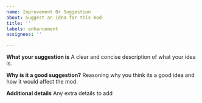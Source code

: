 ```yaml
---
name: Improvement Or Suggestion
about: Suggest an idea for this mod
title: ''
labels: enhancement
assignees: ''

---
```


**What your suggestion is**
A clear and concise description of what your idea is.

**Why is it a good suggestion?**
Reasoning why you think its a good idea and how it would affect the mod.

**Additional details**
Any extra details to add
